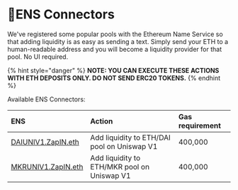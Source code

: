 # 🔌ENS Connectors

We've registered some popular pools with the Ethereum Name Service so that adding liquidity is as easy as sending a text. Simply send your ETH to a human-readable address and you will become a liquidity provider for that pool. No UI required.

{% hint style="danger" %}
**NOTE: YOU CAN EXECUTE THESE ACTIONS WITH ETH DEPOSITS ONLY. DO NOT SEND ERC20 TOKENS.**
{% endhint %}

Available ENS Connectors:

| ENS | Action | Gas requirement |
| :--- | :--- | :--- |
| [DAIUNIV1.ZapIN.eth](https://etherscan.io/address/daiuniv1.zapin.eth) | Add liquidity to ETH/DAI pool on Uniswap V1 | 400,000 |
| [MKRUNIV1.ZapIN.eth](https://etherscan.io/address/mkruniv1.zapin.eth) | Add liquidity to ETH/MKR pool on Uniswap V1 | 400,000 |

